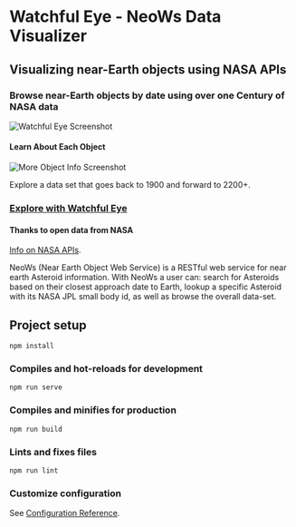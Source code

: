 # Watchful Eye - NeoWs Data Visualizer
## Visualizing near-Earth objects using NASA APIs

### Browse near-Earth objects by date using over one Century of NASA data
![Watchful Eye Screenshot](https://i.ibb.co/41VWy81/Screen-Shot-2021-08-29-at-3-09-19-PM.png)

#### Learn About Each Object
![More Object Info Screenshot](https://i.ibb.co/g4gGqqz/Screen-Shot-2021-08-29-at-12-10-26-AM.png)

Explore a data set that goes back to 1900 and forward to 2200+.

### [Explore with Watchful Eye](http://watchful-eye.netlify.app/)

#### Thanks to open data from NASA
[Info on NASA APIs](https://api.nasa.gov/).

NeoWs (Near Earth Object Web Service) is a RESTful web service for near earth Asteroid information. With NeoWs a user can: search for Asteroids based on their closest approach date to Earth, lookup a specific Asteroid with its NASA JPL small body id, as well as browse the overall data-set.

## Project setup
```
npm install
```

### Compiles and hot-reloads for development
```
npm run serve
```

### Compiles and minifies for production
```
npm run build
```

### Lints and fixes files
```
npm run lint
```

### Customize configuration
See [Configuration Reference](https://cli.vuejs.org/config/).

